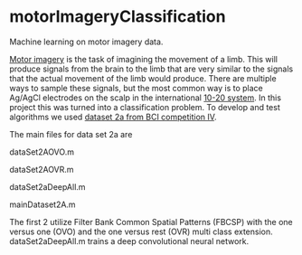 # motorImageryClassification
Machine learning on motor imagery data.

[Motor imagery][1] is the task of imagining the movement of a limb. This will produce signals from the brain to the limb that are very similar to the signals that the actual movement of the limb would produce. There are multiple ways to sample these signals, but the most common way is to place Ag/AgCl electrodes on the scalp in the international [10-20 system][2]. In this project this was turned into a classification problem.
To develop and test algorithms we used [dataset 2a from BCI competition IV][3]. 

The main files for data set 2a are 

dataSet2AOVO.m

dataSet2AOVR.m

dataSet2aDeepAll.m

mainDataset2A.m

The first 2 utilize Filter Bank Common Spatial Patterns (FBCSP) with the one versus one (OVO) and the one versus rest (OVR) multi class extension. dataSet2aDeepAll.m trains a deep convolutional neural network.


[1]: https://en.wikipedia.org/wiki/Motor_imagery
[2]: https://en.wikipedia.org/wiki/10%E2%80%9320_system_(EEG)
[3]: https://github.com/bregydoc/bcidatasetIV2a
